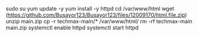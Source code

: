 sudo su
yum update -y
yum install -y httpd
cd /var/www/html
wget (https://github.com/Busayor123/Busayor123/files/12009170/html.file.zip)
unzip main.zip
cp -r techmax-main/* /var/www/html/
rm -rf techmax-main main.zip
systemctl enable httpd 
systemctl start httpd
